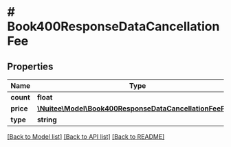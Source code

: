 # # Book400ResponseDataCancellationFee

## Properties

Name | Type | Description | Notes
------------ | ------------- | ------------- | -------------
**count** | **float** |  | [optional]
**price** | [**\Nuitee\Model\Book400ResponseDataCancellationFeePrice**](Book400ResponseDataCancellationFeePrice.md) |  | [optional]
**type** | **string** |  | [optional]

[[Back to Model list]](../../README.md#models) [[Back to API list]](../../README.md#endpoints) [[Back to README]](../../README.md)

